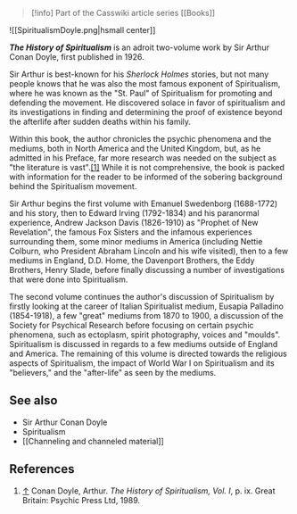> [!info] Part of the Casswiki article series [[Books]]

![[SpiritualismDoyle.png|hsmall center]]


_**The History of Spiritualism**_ is an adroit two-volume work by Sir Arthur Conan Doyle, first published in 1926.

Sir Arthur is best-known for his _Sherlock Holmes_ stories, but not many people knows that he was also the most famous exponent of Spiritualism, where he was known as the "St. Paul" of Spiritualism for promoting and defending the movement. He discovered solace in favor of spiritualism and its investigations in finding and determining the proof of existence beyond the afterlife after sudden deaths within his family.

Within this book, the author chronicles the psychic phenomena and the mediums, both in North America and the United Kingdom, but, as he admitted in his Preface, far more research was needed on the subject as "the literature is vast".[\[1\]](#cite_note-1) While it is not comprehensive, the book is packed with information for the reader to be informed of the sobering background behind the Spiritualism movement.

Sir Arthur begins the first volume with Emanuel Swedenborg (1688-1772) and his story, then to Edward Irving (1792-1834) and his paranormal experience, Andrew Jackson Davis (1826-1910) as "Prophet of New Revelation", the famous Fox Sisters and the infamous experiences surrounding them, some minor mediums in America (including Nettie Colburn, who President Abraham Lincoln and his wife visited), then to a few mediums in England, D.D. Home, the Davenport Brothers, the Eddy Brothers, Henry Slade, before finally discussing a number of investigations that were done into Spiritualism.

The second volume continues the author's discussion of Spiritualism by firstly looking at the career of Italian Spiritualist medium, Eusapia Palladino (1854-1918), a few "great" mediums from 1870 to 1900, a discussion of the Society for Psychical Research before focusing on certain psychic phenomena, such as ectoplasm, spirit photography, voices and "moulds". Spiritualism is discussed in regards to a few mediums outside of England and America. The remaining of this volume is directed towards the religious aspects of Spiritualism, the impact of World War I on Spiritualism and its "believers," and the "after-life" as seen by the mediums.

See also
--------

*   Sir Arthur Conan Doyle
*   Spiritualism
*   [[Channeling and channeled material]]

References
----------

1.  [↑](#cite_ref-1) Conan Doyle, Arthur. _The History of Spiritualism, Vol. I_, p. ix. Great Britain: Psychic Press Ltd, 1989.
